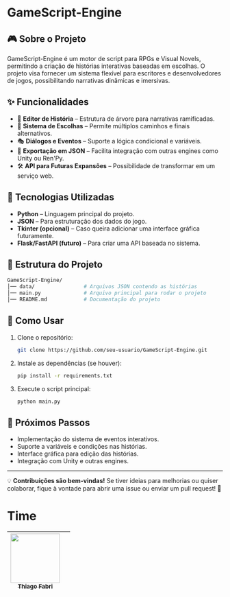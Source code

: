 # GameScript-Engine

## 🎮 Sobre o Projeto
GameScript-Engine é um motor de script para RPGs e Visual Novels, permitindo a criação de histórias interativas baseadas em escolhas. O projeto visa fornecer um sistema flexível para escritores e desenvolvedores de jogos, possibilitando narrativas dinâmicas e imersivas.

## ✨ Funcionalidades
- 📖 **Editor de História** – Estrutura de árvore para narrativas ramificadas.
- 🔄 **Sistema de Escolhas** – Permite múltiplos caminhos e finais alternativos.
- 🎭 **Diálogos e Eventos** – Suporte a lógica condicional e variáveis.
- 📁 **Exportação em JSON** – Facilita integração com outras engines como Unity ou Ren'Py.
- 🛠️ **API para Futuras Expansões** – Possibilidade de transformar em um serviço web.

## 🚀 Tecnologias Utilizadas
- **Python** – Linguagem principal do projeto.
- **JSON** – Para estruturação dos dados do jogo.
- **Tkinter (opcional)** – Caso queira adicionar uma interface gráfica futuramente.
- **Flask/FastAPI (futuro)** – Para criar uma API baseada no sistema.

## 📂 Estrutura do Projeto
```bash
GameScript-Engine/
│── data/                # Arquivos JSON contendo as histórias
│── main.py              # Arquivo principal para rodar o projeto
│── README.md            # Documentação do projeto
```

## 🎯 Como Usar
1. Clone o repositório:
   ```bash
   git clone https://github.com/seu-usuario/GameScript-Engine.git
   ```
2. Instale as dependências (se houver):
   ```bash
   pip install -r requirements.txt
   ```
3. Execute o script principal:
   ```bash
   python main.py
   ```

## 📌 Próximos Passos
- Implementação do sistema de eventos interativos.
- Suporte a variáveis e condições nas histórias.
- Interface gráfica para edição das histórias.
- Integração com Unity e outras engines.

---

💡 **Contribuições são bem-vindas!** Se tiver ideias para melhorias ou quiser colaborar, fique à vontade para abrir uma issue ou enviar um pull request! 🚀

# Time

 | [<img loading="lazy" src="https://avatars.githubusercontent.com/u/202474042?s=400&u=a642f24f6cd43cb635e42bd9a9c57a9099ffb54a&v=4" width=115><br><sub> Thiago Fabri </sub>](https://github.com/TlFabri) |   |
| :---: | :---: |

